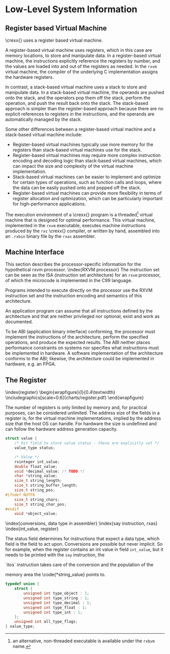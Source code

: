 # Low-Level System Information

## Register based Virtual Machine
\crexx{} uses a register based virtual machine.

A register-based virtual machine uses registers, which in this case are memory locations, to store and manipulate data. In a register-based virtual machine, the instructions explicitly reference the registers by number, and the values are loaded into and out of the registers as needed. In the `rxvm` virtual machine, the compiler of the underlying C implementation assigns the hardware registers.

In contrast, a stack-based virtual machine uses a stack to store and manipulate data. In a stack-based virtual machine, the operands are pushed onto the stack, and the operators pop them off the stack, perform the operation, and push the result back onto the stack. The stack-based approach is simpler than the register-based approach because there are no explicit references to registers in the instructions, and the operands are automatically managed by the stack.

Some other differences between a register-based virtual machine and a stack-based virtual machine include:

- Register-based virtual machines typically use more memory for the registers than stack-based virtual machines use for the stack.
- Register-based virtual machines may require more complex instruction encoding and decoding logic than stack-based virtual machines, which can impact the size and complexity of the virtual machine implementation.
- Stack-based virtual machines can be easier to implement and optimize for certain types of operations, such as function calls and loops, where the data can be easily pushed onto and popped off the stack.
- Register-based virtual machines can provide more flexibility in terms of register allocation and optimization, which can be particularly important for high-performance applications.


The execution environment of a \crexx{} program is a
threaded[^threaded] virtual
machine that is designed for optimal performance. This virtual
machine, implemented in the `rxvm` executable, executes
machine instructions produced by the `rxc` \crexx{}
compiler, or written by hand, assembled into an `.rxbin` binary file by
the `rxas` assembler.

[^threaded]: an alternative, non-threaded executable is available under the `rxbvm` name.

## Machine Interface

This section describes the processor-specific information for the
hypothetical rxvm processor. \index{RXVM processor} The instruction set can be seen as the ISA
(instruction set architecture) for an `rxvm` processor, of which the microcode is implemented in the C99 language.

Programs intended to execute directly on the processor use the
RXVM instruction set and the
instruction encoding and semantics of this architecture.

An application program can assume that all instructions defined by the
architecture and that are neither privileged nor optional, exist and work
as documented.

To be ABI (application binary interface) conforming, the processor must implement the instructions of
the architecture, perform the specified operations, and produce the
expected results.  The ABI neither places performance constraints on
systems nor specifies what instructions must be implemented in
hardware.  A software implementation of the architecture conforms to
the ABI; likewise, the architecture could be implemented in hardware,
e.g. an FPGA.

## The Register

\index{register}
\begin{wrapfigure}{l}{0.4\textwidth}
\includegraphics[scale=0.6]{charts/register.pdf}
\end{wrapfigure}

The number of registers is only limited by memory and, for
practical purposes, can be considered unlimited. The address size of
the fields in a register is, for the virtual machine implementations,
implied by the address size that the host OS can handle. For hardware
the size is undefined and can follow the hardware address generation
capacity.

```c <!--register.c-->
struct value {
    /* bit field to store value status - these are explicitly set */
    value_type status;

    /* Value */
    rxinteger int_value;
    double float_value;
    void *decimal_value; /* TODO */
    char *string_value;
    size_t string_length;
    size_t string_buffer_length;
    size_t string_pos;
#ifndef NUTF8
    size_t string_chars;
    size_t string_char_pos;
#endif
    void *object_value;
```

\index{conversions, data type in assembler}
\index{say instruction, rxas}
\index{int_value, register}

The status field determines for instructions that expect a data type,
which field is the field to act upon. Conversions are possible but
never implicit. So for example, when the register contains an int
value in field `int_value`, but it needs to be printed with the
`say` instruction, the
<!--index-->`itos` instruction takes care of the conversion and the population of the
memory area the \code{*string_value} points to. 

```c <!--statusfield.c-->
typedef union {
    struct {
        unsigned int type_object : 1;
        unsigned int type_string : 1;
        unsigned int type_decimal : 1;
        unsigned int type_float : 1;
        unsigned int type_int : 1;
    };
    unsigned int all_type_flags;
} value_type;
```

